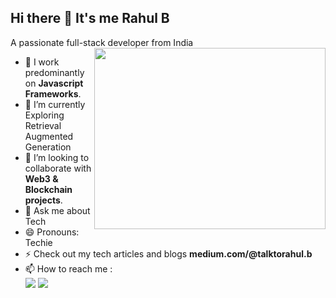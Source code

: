 ## Hi there 👋 It's me Rahul B

A passionate full-stack developer from India
<img align="right" width="370" height="290" src="https://i.pinimg.com/originals/47/f0/34/47f0342cec72b800463bf003eac1257e.gif">
- 🔭 I work predominantly on **Javascript Frameworks**.                                               
- 🌱 I’m currently Exploring Retrieval Augmented Generation
- 👯 I’m looking to collaborate with **Web3 & Blockchain projects**.
- 💬 Ask me about Tech
- 😄 Pronouns: Techie
- ⚡ Check out my tech articles and blogs
   **medium.com/@talktorahul.b**
- 📫 How to reach me :
<br /> [<img src="https://img.shields.io/badge/Twitter-1DA1F2?style=for-the-badge&logo=twitter&logoColor=white" />](https://x.com/RahulBoopalraj) [<img src="https://img.shields.io/badge/LinkedIn-0077B5?style=for-the-badge&logo=linkedin&logoColor=white" />](https://www.linkedin.com/in/rahlb/)

